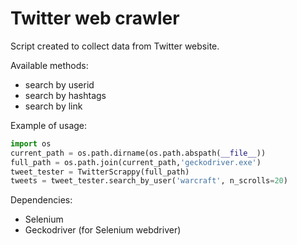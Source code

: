 <h1> Twitter web crawler </h1>

Script created to collect data from Twitter website. 

Available methods:
- search by userid
- search by hashtags
- search by link


Example of usage:

```python
import os
current_path = os.path.dirname(os.path.abspath(__file__))
full_path = os.path.join(current_path,'geckodriver.exe')
tweet_tester = TwitterScrappy(full_path)
tweets = tweet_tester.search_by_user('warcraft', n_scrolls=20)
```


Dependencies:
- Selenium 
- Geckodriver (for Selenium webdriver)
